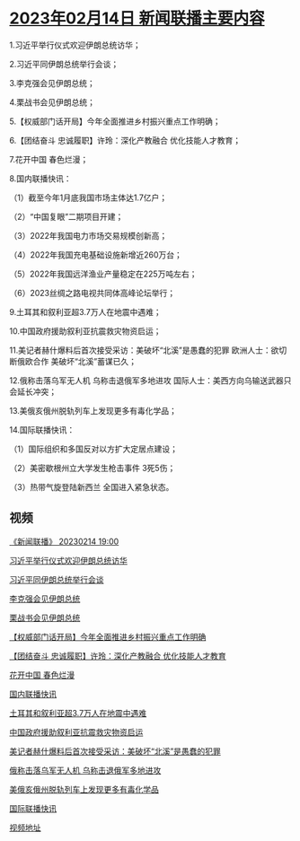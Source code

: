 # [2023年02月14日 新闻联播主要内容](https://tv.cctv.com/lm/xwlb/day/20230214.shtml)

1.习近平举行仪式欢迎伊朗总统访华；

2.习近平同伊朗总统举行会谈；

3.李克强会见伊朗总统；

4.栗战书会见伊朗总统；

5.【权威部门话开局】今年全面推进乡村振兴重点工作明确；

6.【团结奋斗 忠诚履职】许玲：深化产教融合 优化技能人才教育；

7.花开中国 春色烂漫；

8.国内联播快讯：

（1）截至今年1月底我国市场主体达1.7亿户；

（2）“中国复眼”二期项目开建；

（3）2022年我国电力市场交易规模创新高；

（4）2022年我国充电基础设施新增近260万台；

（5）2022年我国远洋渔业产量稳定在225万吨左右；

（6）2023丝绸之路电视共同体高峰论坛举行；

9.土耳其和叙利亚超3.7万人在地震中遇难；

10.中国政府援助叙利亚抗震救灾物资启运；

11.美记者赫什爆料后首次接受采访：美破坏“北溪”是愚蠢的犯罪 欧洲人士：欲切断俄欧合作 美破坏“北溪”蓄谋已久；

12.俄称击落乌军无人机 乌称击退俄军多地进攻 国际人士：美西方向乌输送武器只会延长冲突；

13.美俄亥俄州脱轨列车上发现更多有毒化学品；

14.国际联播快讯：

（1）国际组织和多国反对以方扩大定居点建设；

（2）美密歇根州立大学发生枪击事件 3死5伤；

（3）热带气旋登陆新西兰 全国进入紧急状态。

## 视频

[《新闻联播》 20230214 19:00](https://tv.cctv.com/2023/02/14/VIDElBzuwaF78a3qySMsITzh230214.shtml)

[习近平举行仪式欢迎伊朗总统访华](https://tv.cctv.com/2023/02/14/VIDEqVCkHyaJGKuAriTuVf0z230214.shtml)

[习近平同伊朗总统举行会谈](https://tv.cctv.com/2023/02/14/VIDEnMhwbzvOtWRc5KZjfAhC230214.shtml)

[李克强会见伊朗总统](https://tv.cctv.com/2023/02/14/VIDELFyD9s3e1kjMoGUPD3M4230214.shtml)

[栗战书会见伊朗总统](https://tv.cctv.com/2023/02/14/VIDEhunwrLlGxEIHk4HzM3Cp230214.shtml)

[【权威部门话开局】今年全面推进乡村振兴重点工作明确](https://tv.cctv.com/2023/02/14/VIDEaGMnwlwEi1nBJC8c6A1Y230214.shtml)

[【团结奋斗 忠诚履职】许玲：深化产教融合 优化技能人才教育](https://tv.cctv.com/2023/02/14/VIDESp58uisjUoSOPoKPxleP230214.shtml)

[花开中国 春色烂漫](https://tv.cctv.com/2023/02/14/VIDED6iySpM3UfCGO48drO6c230214.shtml)

[国内联播快讯](https://tv.cctv.com/2023/02/14/VIDE0YdDTsiAwldFJwjv6O4F230214.shtml)

[土耳其和叙利亚超3.7万人在地震中遇难](https://tv.cctv.com/2023/02/14/VIDEp1RaRH5HFKZ8FxrxEat5230214.shtml)

[中国政府援助叙利亚抗震救灾物资启运](https://tv.cctv.com/2023/02/14/VIDEF56qpabU7IhYpSXTDMkw230214.shtml)

[美记者赫什爆料后首次接受采访：美破坏“北溪”是愚蠢的犯罪](https://tv.cctv.com/2023/02/14/VIDEqOVZ6LaD3PLPbZQSAEcv230214.shtml)

[俄称击落乌军无人机 乌称击退俄军多地进攻](https://tv.cctv.com/2023/02/14/VIDERWDy3NOe9hxJT1tvk6mm230214.shtml)

[美俄亥俄州脱轨列车上发现更多有毒化学品](https://tv.cctv.com/2023/02/14/VIDErJwJYhUsXLdHIoig9mMf230214.shtml)

[国际联播快讯](https://tv.cctv.com/2023/02/14/VIDEhM1UqTqO5HwMSFu66ztG230214.shtml)

[视频地址](https://tv.cctv.com/lm/xwlb/day/20230214.shtml) 

